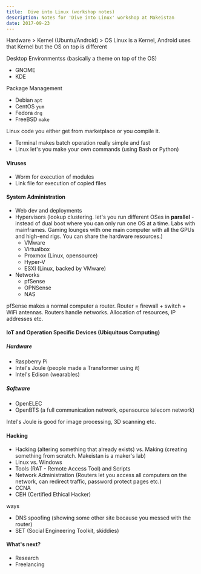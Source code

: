 ```yaml
---
title:  Dive into Linux (workshop notes)
description: Notes for 'Dive into Linux' workshop at Makeistan
date: 2017-09-23
---
```


Hardware > Kernel (Ubuntu/Android) > OS
Linux is a Kernel, Android uses that Kernel but the OS on top is different

Desktop Environmentss (basically a theme on top of the OS)

- GNOME
- KDE


Package Management

- Debian `apt`
- CentOS `yum`
- Fedora `dng`
- FreeBSD `make`

Linux code you either get from marketplace or you compile it.

- Terminal makes batch operation really simple and fast
- Linux let's you make your own commands (using Bash or Python)

#### Viruses

- Worm for execution of modules
- Link file for execution of copied files

#### System Administration

- Web dev and deployments
- Hypervisors (lookup clustering. let's you run different OSes in **parallel** - instead of dual boot where you can only run one OS at a time. Labs with mainframes. Gaming lounges with one main computer with all the GPUs and high-end rigs. You can share the hardware resources.)
  - VMware
  - Virtualbox
  - Proxmox (Linux, opensource)
  - Hyper-V
  - ESXI (Linux, backed by VMware)
- Networks
  - pfSense
  - OPNSense
  - NAS

pfSense makes a normal computer a router. Router = firewall + switch + WiFi antennas. Routers handle networks. Allocation of resources, IP addresses etc.

#### IoT and Operation Specific Devices (Ubiquitous Computing)
##### Hardware
- Raspberry Pi
- Intel's Joule (people made a Transformer using it)
- Intel's Edison (wearables)

##### Software
-  OpenELEC
- OpenBTS (a full communication network, opensource telecom network)

Intel's Joule is good for image processing, 3D scanning etc.

#### Hacking
- Hacking (altering something that already exists) vs. Making (creating something from scratch. Makeistan is a maker's lab)
- Linux vs. Windows
- Tools (RAT - Remote Access Tool) and Scripts
- Network Administration (Routers let you access all computers on the network, can redirect traffic, password protect pages etc.)
- CCNA
- CEH (Certified Ethical Hacker)

ways

- DNS spoofing (showing some other site because you messed with the router)
- SET (Social Engineering Toolkit, skiddies)

#### What's next?
- Research 
- Freelancing
